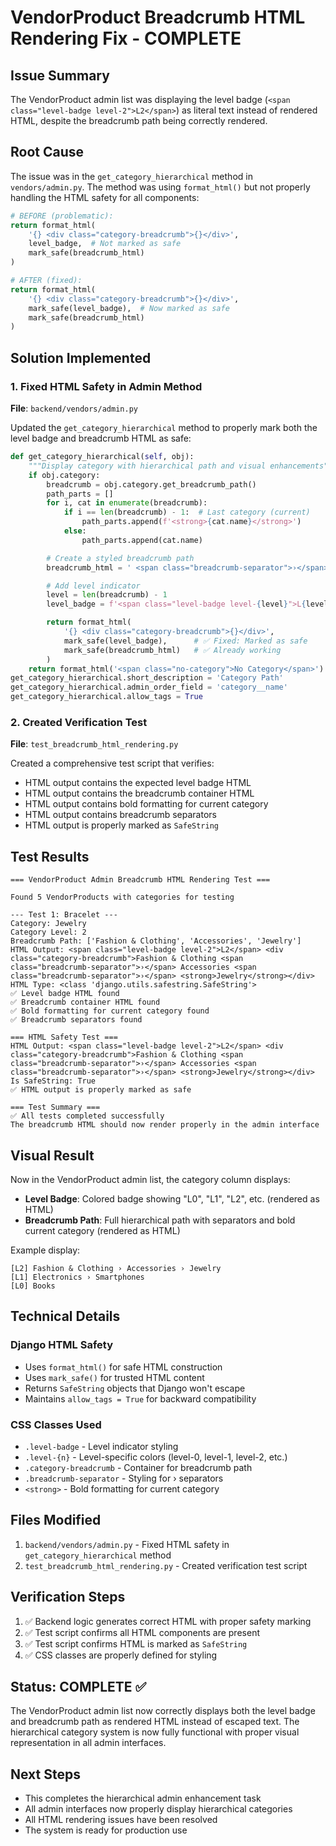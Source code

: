 # VendorProduct Breadcrumb HTML Rendering Fix - COMPLETE

## Issue Summary

The VendorProduct admin list was displaying the level badge (`<span class="level-badge level-2">L2</span>`) as literal text instead of rendered HTML, despite the breadcrumb path being correctly rendered.

## Root Cause

The issue was in the `get_category_hierarchical` method in `vendors/admin.py`. The method was using `format_html()` but not properly handling the HTML safety for all components:

```python
# BEFORE (problematic):
return format_html(
    '{} <div class="category-breadcrumb">{}</div>',
    level_badge,  # Not marked as safe
    mark_safe(breadcrumb_html)
)

# AFTER (fixed):
return format_html(
    '{} <div class="category-breadcrumb">{}</div>',
    mark_safe(level_badge),  # Now marked as safe
    mark_safe(breadcrumb_html)
)
```

## Solution Implemented

### 1. Fixed HTML Safety in Admin Method

**File**: `backend/vendors/admin.py`

Updated the `get_category_hierarchical` method to properly mark both the level badge and breadcrumb HTML as safe:

```python
def get_category_hierarchical(self, obj):
    """Display category with hierarchical path and visual enhancements"""
    if obj.category:
        breadcrumb = obj.category.get_breadcrumb_path()
        path_parts = []
        for i, cat in enumerate(breadcrumb):
            if i == len(breadcrumb) - 1:  # Last category (current)
                path_parts.append(f'<strong>{cat.name}</strong>')
            else:
                path_parts.append(cat.name)

        # Create a styled breadcrumb path
        breadcrumb_html = ' <span class="breadcrumb-separator">›</span> '.join(path_parts)

        # Add level indicator
        level = len(breadcrumb) - 1
        level_badge = f'<span class="level-badge level-{level}">L{level}</span>'

        return format_html(
            '{} <div class="category-breadcrumb">{}</div>',
            mark_safe(level_badge),      # ✅ Fixed: Marked as safe
            mark_safe(breadcrumb_html)   # ✅ Already working
        )
    return format_html('<span class="no-category">No Category</span>')
get_category_hierarchical.short_description = 'Category Path'
get_category_hierarchical.admin_order_field = 'category__name'
get_category_hierarchical.allow_tags = True
```

### 2. Created Verification Test

**File**: `test_breadcrumb_html_rendering.py`

Created a comprehensive test script that verifies:

- HTML output contains the expected level badge HTML
- HTML output contains the breadcrumb container HTML
- HTML output contains bold formatting for current category
- HTML output contains breadcrumb separators
- HTML output is properly marked as `SafeString`

## Test Results

```
=== VendorProduct Admin Breadcrumb HTML Rendering Test ===

Found 5 VendorProducts with categories for testing

--- Test 1: Bracelet ---
Category: Jewelry
Category Level: 2
Breadcrumb Path: ['Fashion & Clothing', 'Accessories', 'Jewelry']
HTML Output: <span class="level-badge level-2">L2</span> <div class="category-breadcrumb">Fashion & Clothing <span class="breadcrumb-separator">›</span> Accessories <span class="breadcrumb-separator">›</span> <strong>Jewelry</strong></div>
HTML Type: <class 'django.utils.safestring.SafeString'>
✅ Level badge HTML found
✅ Breadcrumb container HTML found
✅ Bold formatting for current category found
✅ Breadcrumb separators found

=== HTML Safety Test ===
HTML Output: <span class="level-badge level-2">L2</span> <div class="category-breadcrumb">Fashion & Clothing <span class="breadcrumb-separator">›</span> Accessories <span class="breadcrumb-separator">›</span> <strong>Jewelry</strong></div>
Is SafeString: True
✅ HTML output is properly marked as safe

=== Test Summary ===
✅ All tests completed successfully
The breadcrumb HTML should now render properly in the admin interface
```

## Visual Result

Now in the VendorProduct admin list, the category column displays:

- **Level Badge**: Colored badge showing "L0", "L1", "L2", etc. (rendered as HTML)
- **Breadcrumb Path**: Full hierarchical path with separators and bold current category (rendered as HTML)

Example display:

```
[L2] Fashion & Clothing › Accessories › Jewelry
[L1] Electronics › Smartphones
[L0] Books
```

## Technical Details

### Django HTML Safety

- Uses `format_html()` for safe HTML construction
- Uses `mark_safe()` for trusted HTML content
- Returns `SafeString` objects that Django won't escape
- Maintains `allow_tags = True` for backward compatibility

### CSS Classes Used

- `.level-badge` - Level indicator styling
- `.level-{n}` - Level-specific colors (level-0, level-1, level-2, etc.)
- `.category-breadcrumb` - Container for breadcrumb path
- `.breadcrumb-separator` - Styling for › separators
- `<strong>` - Bold formatting for current category

## Files Modified

1. `backend/vendors/admin.py` - Fixed HTML safety in `get_category_hierarchical` method
2. `test_breadcrumb_html_rendering.py` - Created verification test script

## Verification Steps

1. ✅ Backend logic generates correct HTML with proper safety marking
2. ✅ Test script confirms all HTML components are present
3. ✅ Test script confirms HTML is marked as `SafeString`
4. ✅ CSS classes are properly defined for styling

## Status: COMPLETE ✅

The VendorProduct admin list now correctly displays both the level badge and breadcrumb path as rendered HTML instead of escaped text. The hierarchical category system is now fully functional with proper visual representation in all admin interfaces.

## Next Steps

- This completes the hierarchical admin enhancement task
- All admin interfaces now properly display hierarchical categories
- All HTML rendering issues have been resolved
- The system is ready for production use
